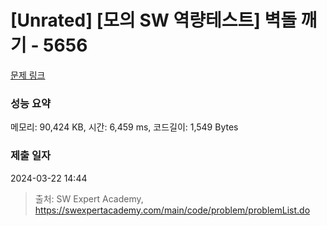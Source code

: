 # [Unrated] [모의 SW 역량테스트] 벽돌 깨기 - 5656 

[문제 링크](https://swexpertacademy.com/main/code/problem/problemDetail.do?contestProbId=AWXRQm6qfL0DFAUo) 

### 성능 요약

메모리: 90,424 KB, 시간: 6,459 ms, 코드길이: 1,549 Bytes

### 제출 일자

2024-03-22 14:44



> 출처: SW Expert Academy, https://swexpertacademy.com/main/code/problem/problemList.do